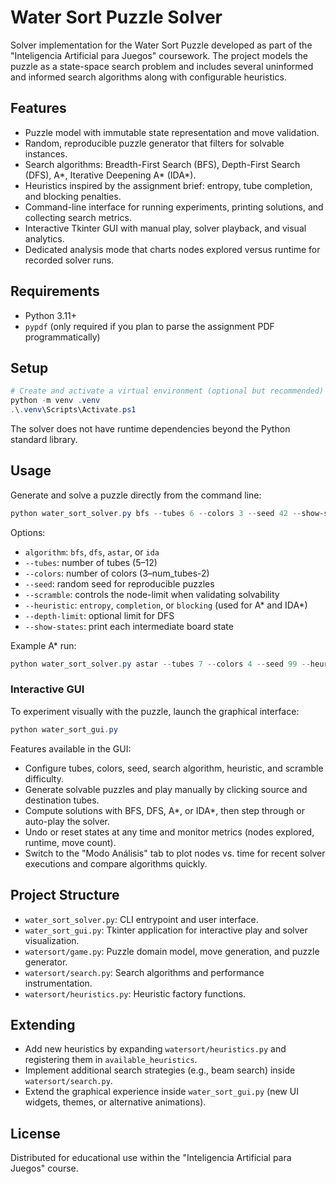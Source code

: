 # Water Sort Puzzle Solver

Solver implementation for the Water Sort Puzzle developed as part of the "Inteligencia Artificial para Juegos" coursework. The project models the puzzle as a state-space search problem and includes several uninformed and informed search algorithms along with configurable heuristics.

## Features

- Puzzle model with immutable state representation and move validation.
- Random, reproducible puzzle generator that filters for solvable instances.
- Search algorithms: Breadth-First Search (BFS), Depth-First Search (DFS), A*, Iterative Deepening A* (IDA*).
- Heuristics inspired by the assignment brief: entropy, tube completion, and blocking penalties.
- Command-line interface for running experiments, printing solutions, and collecting search metrics.
- Interactive Tkinter GUI with manual play, solver playback, and visual analytics.
- Dedicated analysis mode that charts nodes explored versus runtime for recorded solver runs.

## Requirements

- Python 3.11+
- `pypdf` (only required if you plan to parse the assignment PDF programmatically)

## Setup

```powershell
# Create and activate a virtual environment (optional but recommended)
python -m venv .venv
.\.venv\Scripts\Activate.ps1
```

The solver does not have runtime dependencies beyond the Python standard library.

## Usage

Generate and solve a puzzle directly from the command line:

```powershell
python water_sort_solver.py bfs --tubes 6 --colors 3 --seed 42 --show-states
```

Options:

- `algorithm`: `bfs`, `dfs`, `astar`, or `ida`
- `--tubes`: number of tubes (5–12)
- `--colors`: number of colors (3–num_tubes-2)
- `--seed`: random seed for reproducible puzzles
- `--scramble`: controls the node-limit when validating solvability
- `--heuristic`: `entropy`, `completion`, or `blocking` (used for A* and IDA*)
- `--depth-limit`: optional limit for DFS
- `--show-states`: print each intermediate board state

Example A* run:

```powershell
python water_sort_solver.py astar --tubes 7 --colors 4 --seed 99 --heuristic completion --show-states
```

### Interactive GUI

To experiment visually with the puzzle, launch the graphical interface:

```powershell
python water_sort_gui.py
```

Features available in the GUI:

- Configure tubes, colors, seed, search algorithm, heuristic, and scramble difficulty.
- Generate solvable puzzles and play manually by clicking source and destination tubes.
- Compute solutions with BFS, DFS, A*, or IDA*, then step through or auto-play the solver.
- Undo or reset states at any time and monitor metrics (nodes explored, runtime, move count).
- Switch to the "Modo Análisis" tab to plot nodes vs. time for recent solver executions and compare algorithms quickly.

## Project Structure

- `water_sort_solver.py`: CLI entrypoint and user interface.
- `water_sort_gui.py`: Tkinter application for interactive play and solver visualization.
- `watersort/game.py`: Puzzle domain model, move generation, and puzzle generator.
- `watersort/search.py`: Search algorithms and performance instrumentation.
- `watersort/heuristics.py`: Heuristic factory functions.

## Extending

- Add new heuristics by expanding `watersort/heuristics.py` and registering them in `available_heuristics`.
- Implement additional search strategies (e.g., beam search) inside `watersort/search.py`.
- Extend the graphical experience inside `water_sort_gui.py` (new UI widgets, themes, or alternative animations).

## License

Distributed for educational use within the "Inteligencia Artificial para Juegos" course.
